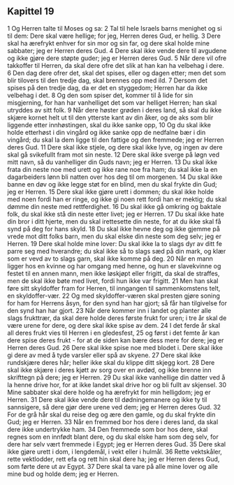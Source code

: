 ## Kapittel 19

1 Og Herren talte til Moses og sa:
2 Tal til hele Israels barns menighet og si til dem: Dere skal være hellige; for jeg, Herren deres Gud, er hellig.
3 Dere skal ha ærefrykt enhver for sin mor og sin far, og dere skal holde mine sabbater; jeg er Herren deres Gud.
4 Dere skal ikke vende dere til avgudene og ikke gjøre dere støpte guder; jeg er Herren deres Gud.
5 Når dere vil ofre takkoffer til Herren, da skal dere ofre det slik at han kan ha velbehag i dere.
6 Den dag dere ofrer det, skal det spises, eller og dagen etter; men det som blir tilovers til den tredje dag, skal brennes opp med ild.
7 Dersom det spises på den tredje dag, da er det en styggedom; Herren har da ikke velbehag i det.
8 Og den som spiser det, kommer til å lide for sin misgjerning, for han har vanhelliget det som var helliget Herren; han skal utryddes av sitt folk.
9 Når dere høster grøden i deres land, så skal du ikke skjære kornet helt ut til den ytterste kant av din åker, og de aks som blir liggende etter innhøstingen, skal du ikke sanke opp,
10 Og du skal ikke holde etterhøst i din vingård og ikke sanke opp de nedfalne bær i din vingård; du skal la dem ligge til den fattige og den fremmede; jeg er Herren deres Gud.
11 Dere skal ikke stjele, og dere skal ikke lyve, og ingen av dere skal gå svikefullt fram mot sin neste.
12 Dere skal ikke sverge på løgn ved mitt navn, så du vanhelliger din Guds navn; jeg er Herren.
13 Du skal ikke frata din neste noe med urett og ikke rane noe fra ham; du skal ikke la en dagarbeiders lønn bli natten over hos deg til om morgenen.
14 Du skal ikke banne en døv og ikke legge støt for en blind, men du skal frykte din Gud; jeg er Herren.
15 Dere skal ikke gjøre urett i dommen; du skal ikke holde med noen fordi han er ringe, og ikke gi noen rett fordi han er mektig; du skal dømme din neste med rettferdighet.
16 Du skal ikke gå omkring og baktale folk, du skal ikke stå din neste etter livet; jeg er Herren.
17 Du skal ikke hate din bror i ditt hjerte, men du skal irettesette din neste, for at du ikke skal få synd på deg for hans skyld.
18 Du skal ikke hevne deg og ikke gjemme på vrede mot ditt folks barn, men du skal elske din neste som deg selv; jeg er Herren.
19 Dere skal holde mine lover: Du skal ikke la to slags dyr av ditt fe parre seg med hverandre; du skal ikke så to slags sæd på din mark, og klær som er vevd av to slags garn, skal ikke komme på deg.
20 Når en mann ligger hos en kvinne og har omgang med henne, og hun er slavekvinne og festet til en annen mann, men ikke løskjøpt eller frigitt, da skal de straffes, men de skal ikke bøte med livet, fordi hun ikke var frigitt.
21 Men han skal føre sitt skyldoffer fram for Herren, til inngangen til sammenkomstens telt, en skyldoffer-vær.
22 Og med skyldoffer-væren skal presten gjøre soning for ham for Herrens åsyn, for den synd han har gjort; så får han tilgivelse for den synd han har gjort.
23 Når dere kommer inn i landet og planter alle slags frukttrær, da skal dere holde deres første frukt for uren; i tre år skal de være urene for dere, og dere skal ikke spise av dem.
24 I det ferde år skal all deres frukt vies til Herren i en gledesfest,
25 og først i det femte år kan dere spise deres frukt - for at de siden kan bære dess mere for dere; jeg er Herren deres Gud.
26 Dere skal ikke spise noe med blodet i. Dere skal ikke gi dere av med å tyde varsler eller spå av skyene.
27 Dere skal ikke rundskjære deres hår; heller ikke skal du klippe ditt skjegg kort.
28 Dere skal ikke skjære i deres kjøtt av sorg over en avdød, og ikke brenne inn skrifttegn på dere; jeg er Herren.
29 Du skal ikke vanhellige din datter ved å la henne drive hor, for at ikke landet skal drive hor og bli fullt av skjensel.
30 Mine sabbater skal dere holde og ha ærefrykt for min helligdom; jeg er Herren.
31 Dere skal ikke vende dere til dødningemanere og ikke ty til sannsigere, så dere gjør dere urene ved dem; jeg er Herren deres Gud.
32 For de grå hår skal du reise deg og ære den gamle, og du skal frykte din Gud; jeg er Herren.
33 Når en fremmed bor hos dere i deres land, da skal dere ikke undertrykke ham.
34 Den fremmede som bor hos dere, skal regnes som en innfødt blant dere, og du skal elske ham som deg selv, for dere har selv vært fremmede i Egypt; jeg er Herren deres Gud.
35 Dere skal ikke gjøre urett i dom, i lengdemål, i vekt eller i hulmål.
36 Rette vektskåler, rette vektlodder, rett efa og rett hin skal dere ha; jeg er Herren deres Gud, som førte dere ut av Egypt.
37 Dere skal ta vare på alle mine lover og alle mine bud og holde dem; jeg er Herren.
